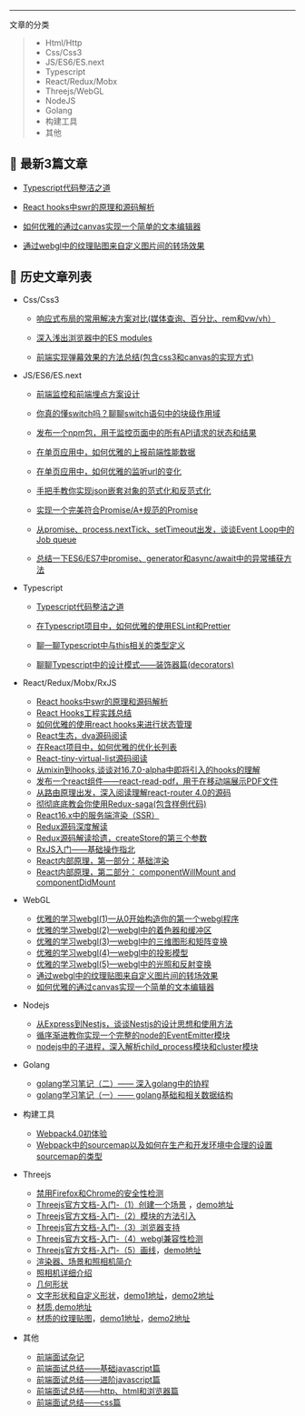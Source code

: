 ------

文章的分类

> * Html/Http
> * Css/Css3
> * JS/ES6/ES.next
> * Typescript
> * React/Redux/Mobx
> * Threejs/WebGL
> * NodeJS
> * Golang
> * 构建工具
> * 其他


## 🌱 最新3篇文章 

  - [Typescript代码整洁之道](https://github.com/forthealllight/blog/issues/67)

  - [React hooks中swr的原理和源码解析](https://github.com/forthealllight/blog/issues/61)

  - [如何优雅的通过canvas实现一个简单的文本编辑器](https://github.com/forthealllight/blog/issues/60)
  
  - [通过webgl中的纹理贴图来自定义图片间的转场效果](https://github.com/forthealllight/blog/issues/55)
  


## 🌱 历史文章列表
* Css/Css3

    * [响应式布局的常用解决方案对比(媒体查询、百分比、rem和vw/vh）](https://github.com/forthealllight/blog/issues/13)
    
    * [深入浅出浏览器中的ES modules](https://github.com/forthealllight/blog/issues/66)
    
    * [前端实现弹幕效果的方法总结(包含css3和canvas的实现方式)](https://github.com/forthealllight/blog/issues/17)
   
* JS/ES6/ES.next

    * [前端监控和前端埋点方案设计](https://github.com/forthealllight/blog/issues/23)
    
    * [你真的懂switch吗？聊聊switch语句中的块级作用域](https://github.com/forthealllight/blog/issues/44)
    
    * [发布一个npm包，用于监控页面中的所有API请求的状态和结果](https://github.com/forthealllight/blog/issues/40)
    
    * [在单页应用中，如何优雅的上报前端性能数据](https://github.com/forthealllight/blog/issues/38)
    
    * [在单页应用中，如何优雅的监听url的变化](https://github.com/forthealllight/blog/issues/37)
    
    * [手把手教你实现json嵌套对象的范式化和反范式化](https://github.com/forthealllight/blog/issues/12)
    
    * [实现一个完美符合Promise/A+规范的Promise](https://github.com/forthealllight/blog/issues/4)
    
    * [从promise、process.nextTick、setTimeout出发，谈谈Event Loop中的Job queue](https://github.com/forthealllight/blog/issues/5)
    
    * [总结一下ES6/ES7中promise、generator和async/await中的异常捕获方法](https://github.com/forthealllight/blog/issues/16)
    
    
* Typescript
    
    * [Typescript代码整洁之道](https://github.com/forthealllight/blog/issues/67)
    
    * [在Typescript项目中，如何优雅的使用ESLint和Prettier](https://github.com/forthealllight/blog/issues/45)
    
    * [聊一聊Typescript中与this相关的类型定义](https://github.com/forthealllight/blog/issues/63)
    
    * [聊聊Typescript中的设计模式——装饰器篇(decorators)](https://github.com/forthealllight/blog/issues/33)
    

* React/Redux/Mobx/RxJS

    * [React hooks中swr的原理和源码解析](https://github.com/forthealllight/blog/issues/61)
    * [React Hooks工程实践总结](https://github.com/forthealllight/blog/issues/49)
    * [如何优雅的使用react hooks来进行状态管理](https://github.com/forthealllight/blog/issues/48)
    * [React生态，dva源码阅读](https://github.com/forthealllight/blog/issues/41)
    * [在React项目中，如何优雅的优化长列表](https://github.com/forthealllight/blog/issues/31)
    * [React-tiny-virtual-list源码阅读](https://github.com/forthealllight/blog/issues/32)
    * [从mixin到hooks,谈谈对16.7.0-alpha中即将引入的hooks的理解](https://github.com/forthealllight/blog/issues/29)
    * [发布一个react组件——react-read-pdf，用于在移动端展示PDF文件](https://github.com/forthealllight/blog/issues/27)
    * [从路由原理出发，深入阅读理解react-router 4.0的源码](https://github.com/forthealllight/blog/issues/26)
    * [彻彻底底教会你使用Redux-saga(包含样例代码)](https://github.com/forthealllight/blog/issues/14)
    * [React16.x中的服务端渲染（SSR）](https://github.com/forthealllight/blog/issues/7)
    * [Redux源码深度解读 ](https://github.com/forthealllight/blog/issues/10)
    * [Redux源码解读拾遗，createStore的第三个参数](https://github.com/forthealllight/blog/issues/11)
    * [RxJS入门——基础操作指北](https://github.com/forthealllight/blog/issues/3)
    * [React内部原理，第一部分：基础渲染 ](https://github.com/forthealllight/blog/issues/1)
    * [React内部原理，第二部分： componentWillMount and componentDidMount](https://github.com/forthealllight/blog/issues/2)
    
* WebGL

    * [优雅的学习webgl(1)—从0开始构造你的第一个webgl程序](https://github.com/forthealllight/blog/issues/50)
    * [优雅的学习webgl(2)—webgl中的着色器和缓冲区](https://github.com/forthealllight/blog/issues/51)
    * [优雅的学习webgl(3)—webgl中的三维图形和矩阵变换](https://github.com/forthealllight/blog/issues/52)
    * [优雅的学习webgl(4)—webgl中的投影模型](https://github.com/forthealllight/blog/issues/53)
    * [优雅的学习webgl(5)—webgl中的光照和反射变换](https://github.com/forthealllight/blog/issues/54)
    * [通过webgl中的纹理贴图来自定义图片间的转场效果](https://github.com/forthealllight/blog/issues/55)
    * [如何优雅的通过canvas实现一个简单的文本编辑器](https://github.com/forthealllight/blog/issues/60)
    
    
* Nodejs

    * [从Express到Nestjs，谈谈Nestjs的设计思想和使用方法](https://github.com/forthealllight/blog/issues/35)
    * [循序渐进教你实现一个完整的node的EventEmitter模块](https://github.com/forthealllight/blog/issues/21)
    * [nodejs中的子进程，深入解析child_process模块和cluster模块](https://github.com/forthealllight/blog/issues/24)
    
* Golang

    * [golang学习笔记（二）—— 深入golang中的协程](https://github.com/forthealllight/blog/issues/36)
    * [golang学习笔记（一）—— golang基础和相关数据结构](https://github.com/forthealllight/blog/issues/30)
    
* 构建工具

    * [Webpack4.0初体验](https://github.com/forthealllight/blog/issues/9)
    * [Webpack中的sourcemap以及如何在生产和开发环境中合理的设置sourcemap的类型](https://github.com/forthealllight/blog/issues/6)
    
* Threejs

    * [禁用Firefox和Chrome的安全性检测](https://github.com/forthealllight/learn-threejs/blob/master/demo0.md)
    * [Threejs官方文档-入门-（1）创建一个场景](https://github.com/forthealllight/learn-threejs/blob/master/demo1.md)  ，[demo地址](https://github.com/forthealllight/learn-threejs/blob/master/demo/demo1.html)
    * [Threejs官方文档-入门-（2）模块的方法引入](https://github.com/forthealllight/learn-threejs/blob/master/demo2.md)
    * [Threejs官方文档-入门-（3）浏览器支持](https://github.com/forthealllight/learn-threejs/blob/master/demo3.md)
    * [Threejs官方文档-入门-（4）webgl兼容性检测](https://github.com/forthealllight/learn-threejs/blob/master/demo4.md)
    * [Threejs官方文档-入门-（5）画线](https://github.com/forthealllight/learn-threejs/blob/master/demo5.md)，[demo地址](https://github.com/forthealllight/learn-threejs/blob/master/demo/demo5.html)
    * [渲染器、场景和照相机简介](https://github.com/forthealllight/learn-threejs/blob/master/demo6.md)
    * [照相机详细介绍](https://github.com/forthealllight/learn-threejs/blob/master/demo7.md)
    * [几何形状](https://github.com/forthealllight/learn-threejs/blob/master/demo8.md)
    * [文字形状和自定义形状](https://github.com/forthealllight/learn-threejs/blob/master/demo9.md)，[demo1地址](https://github.com/forthealllight/learn-threejs/blob/master/demo/demo9-1.html)，[demo2地址](https://github.com/forthealllight/learn-threejs/blob/master/demo/demo9-2.html)
    * [材质](https://github.com/forthealllight/learn-threejs/blob/master/demo10.md),[demo地址](https://github.com/forthealllight/learn-threejs/blob/master/demo/demo10.html)
    * [材质的纹理贴图](https://github.com/forthealllight/learn-threejs/blob/master/demo11.md)，[demo1地址](https://github.com/forthealllight/learn-threejs/blob/master/demo/demo11-1.html)，[demo2地址](https://github.com/forthealllight/learn-threejs/blob/master/demo/demo11-2.html)
    
 * 其他
 
    * [前端面试杂记](https://github.com/forthealllight/blog/blob/master/src/review.md)
    * [前端面试总结——基础javascript篇](https://github.com/forthealllight/blog/issues/15)
    * [前端面试总结——进阶javascript篇](https://github.com/forthealllight/blog/issues/18)
    * [前端面试总结——http、html和浏览器篇](https://github.com/forthealllight/blog/issues/19)
    * [前端面试总结——css篇](https://github.com/forthealllight/blog/issues/20)

 
